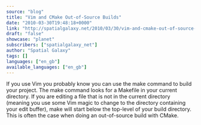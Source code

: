 ```yaml
---
source: "blog"
title: "Vim and CMake Out-of-Source Builds"
date: "2010-03-30T19:48:18+0000"
link: "http://spatialgalaxy.net/2010/03/30/vim-and-cmake-out-of-source-builds/"
draft: "false"
showcase: "planet"
subscribers: ["spatialgalaxy_net"]
author: "Spatial Galaxy"
tags: []
languages: ["en_gb"]
available_languages: ["en_gb"]
---
```


If you use Vim you probably know you can use the make command to build your project. The make command looks for a Makefile in your current directory. If you are editing a file that is not in the current directory (meaning you use some Vim magic to change to the directory containing your edit buffer), make will start below the top-level of your build directory. This is often the case when doing an out-of-source build with CMake.
